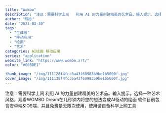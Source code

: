 ```yaml
---
title: "Wombo"
description: "注意：需要科学上网   利用 AI 的力量创建精美的艺术品。输入提示，选择一种艺术风格，观看WOMBO Dream在几秒"
author: "瑞东"
date: "2023-03-30"
tags:
  - "生成器"
  - "移动应用"
  - "绘画"
  - "艺术"
categories: AI绘画 移动应用
series: "application"
website_link: "https://www.wombo.art/"
color: "#008DE1"

thumb_image: "/img/111128f4fcc6a43f60983b9be1b5000f.jpg"
cover_image: "/img/111128f4fcc6a43f60983b9be1b5000f.jpg"
---
```


注意：需要科学上网   利用 AI 的力量创建精美的艺术品。输入提示，选择一种艺术风格，观看WOMBO Dream在几秒钟内将您的想法变成AI驱动的绘画       软件目前包含安卓端&IOS端，并且免费是无限次使用，使用请自备科学上网工具               
